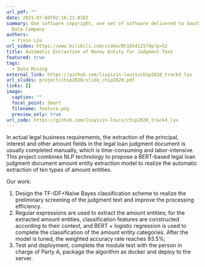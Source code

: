```yaml
---
url_pdf: ""
date: 2021-07-04T02:16:21.016Z
summary: One software copyright, one set of software delivered to Southern Big
  Data Company
authors:
  - Yixin Liu
url_video: https://www.bilibili.com/video/BV185411574p?p=52
title: Automatic Extraction of Money Entity for Judgment Text
featured: true
tags:
  - Data Mining
external_link: https://github.com/liuyixin-louis/chip2020_track4_lyx
url_slides: project/chip2020/slide_chip2020.pdf
links: []
image:
  caption: ""
  focal_point: Smart
  filename: feature.png
  preview_only: true
url_code: https://github.com/liuyixin-louis/chip2020_track4_lyx
---
```

<!--StartFragment-->

<!--StartFragment-->

In actual legal business requirements, the extraction of the principal, interest and other amount fields in the legal loan judgment document is usually completed manually, which is time-consuming and labor-intensive. This project combines NLP technology to propose a BERT-based legal loan judgment document amount entity extraction model to realize the automatic extraction of ten types of amount entities.

<!--EndFragment-->

Our work:

1. Design the TF-IDF+Naive Bayes classification scheme to realize the preliminary screening of the judgment text and improve the processing efficiency.
2. Regular expressions are used to extract the amount entities; for the extracted amount entities, classification features are constructed according to their context, and BERT + logistic regression is used to complete the classification of the amount entity categories. After the model is tuned, the weighted accuracy rate reaches 93.5%;
3. Test and deployment, complete the module test with the person in charge of Party A, package the algorithm as docker and deploy to the server.

<!--EndFragment-->